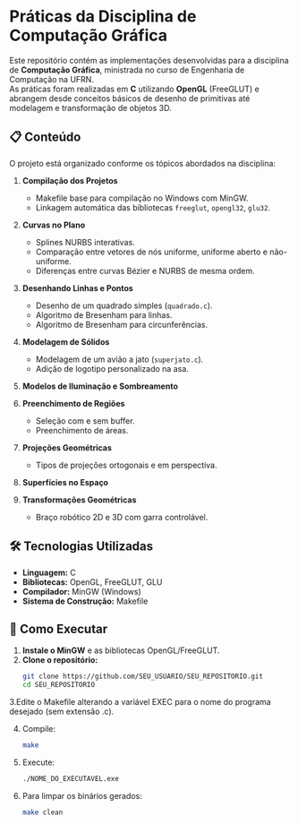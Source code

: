 # Práticas da Disciplina de Computação Gráfica

Este repositório contém as implementações desenvolvidas para a disciplina de **Computação Gráfica**, ministrada no curso de Engenharia de Computação na UFRN.  
As práticas foram realizadas em **C** utilizando **OpenGL** (FreeGLUT) e abrangem desde conceitos básicos de desenho de primitivas até modelagem e transformação de objetos 3D.

## 📋 Conteúdo

O projeto está organizado conforme os tópicos abordados na disciplina:

1. **Compilação dos Projetos**
   - Makefile base para compilação no Windows com MinGW.
   - Linkagem automática das bibliotecas `freeglut`, `opengl32`, `glu32`.

2. **Curvas no Plano**
   - Splines NURBS interativas.
   - Comparação entre vetores de nós uniforme, uniforme aberto e não-uniforme.
   - Diferenças entre curvas Bézier e NURBS de mesma ordem.

3. **Desenhando Linhas e Pontos**
   - Desenho de um quadrado simples (`quadrado.c`).
   - Algoritmo de Bresenham para linhas.
   - Algoritmo de Bresenham para circunferências.

4. **Modelagem de Sólidos**
   - Modelagem de um avião a jato (`superjato.c`).
   - Adição de logotipo personalizado na asa.

5. **Modelos de Iluminação e Sombreamento**

6. **Preenchimento de Regiões**
   - Seleção com e sem buffer.
   - Preenchimento de áreas.

7. **Projeções Geométricas**
   - Tipos de projeções ortogonais e em perspectiva.

8. **Superfícies no Espaço**

9. **Transformações Geométricas**
   - Braço robótico 2D e 3D com garra controlável.

## 🛠️ Tecnologias Utilizadas
- **Linguagem:** C
- **Bibliotecas:** OpenGL, FreeGLUT, GLU
- **Compilador:** MinGW (Windows)
- **Sistema de Construção:** Makefile

## 🚀 Como Executar

1. **Instale o MinGW** e as bibliotecas OpenGL/FreeGLUT.
2. **Clone o repositório:**
   ```bash
   git clone https://github.com/SEU_USUARIO/SEU_REPOSITORIO.git
   cd SEU_REPOSITORIO

  3.Edite o Makefile alterando a variável EXEC para o nome do programa desejado (sem extensão .c).
 
4. Compile:
   ```bash
   make
   ```
5. Execute:
    ```bash
   ./NOME_DO_EXECUTAVEL.exe
    ```
6. Para limpar os binários gerados:
   ```bash
   make clean
   ```

